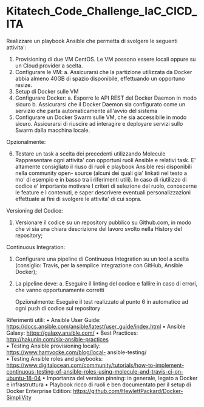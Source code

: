 # Kitatech_Code_Challenge_IaC_CICD_ITA
Realizzare un playbook Ansible che permetta di svolgere le seguenti attivita': 

1. Provisioning di due VM CentOS. Le VM possono essere locali oppure su un Cloud provider a scelta. 
2. Configurare le VM: 
   a. Assicurarsi che la partizione utilizzata da Docker abbia almeno 40GB di spazio disponibile, effettuando un opportuno resize. 
3. Setup di Docker sulle VM 
4. Configurare Docker: 
  a. Esporre le API REST del Docker Daemon in modo sicuro 
  b. Assicurarsi che il Docker Daemon sia configurato come un servizio che parta automaticamente all'avvio del sistema 
5. Configurare un Docker Swarm sulle VM, che sia accessibile in modo sicuro. 
   Assicurarsi di riuscire ad interagire e deployare servizi sullo Swarm dalla macchina locale. 

Opzionalmente:

6. Testare un task a scelta dei precedenti utilizzando Molecule
Rappresentare ogni attivita' con opportuni ruoli Ansible e relativi task. 
E' altamente  consigliato il riuso di ruoli e playbook Ansible resi disponibili nella community open- source (alcuni dei quali gia' linkati nel testo a mo' di esempio e in basso tra i  riferimenti utili). 
In caso di riutilizzo di codice e' importante motivare I criteri di selezione del ruolo, conoscerne le feature e I contenuti, e saper descrivere eventuali personalizzazioni effettuate ai fini di svolgere le attivita' di cui sopra. 

Versioning del Codice: 
  1. Versionare il codice su un repository pubblico su Github.com, in modo che vi sia una chiara descrizione del lavoro svolto nella History del repository;

Continuous Integration: 
  1. Configurare una pipeline di Continuous Integration su un tool a scelta 
  (consiglio: Travis, per la semplice integrazione con GitHub, Ansible Docker); 
  2. La pipeline deve:
     a. Eseguire il linting del codice e fallire in caso di errori, che vanno opportunamente corretti
     
     Opzionalmente:
     Eseguire il test realizzato al punto 6 in automatico ad ogni push di codice sul repository  

Riferimenti utili:
• Ansible User Guide:
https://docs.ansible.com/ansible/latest/user_guide/index.html
• Ansible Galaxy: https://galaxy.ansible.com/ 
• Best Practices: http://hakunin.com/six-ansible-practices  
• Testing Ansible provisioning locally: https://www.hamvocke.com/blog/local- ansible-testing/  
• Testing Ansible roles and playbooks:  
https://www.digitalocean.com/community/tutorials/how-to-implement-continuous-testing-of-ansible-roles-using-molecule-and-travis-ci-on-ubuntu-18-04
• Importanza del version pinning: in generale, legato a Docker e infrastruttura 
• Playbook ricco di ruoli e ben documentato per il setup di Docker Enterprise Edition: https://github.com/HewlettPackard/Docker-SimpliVity
